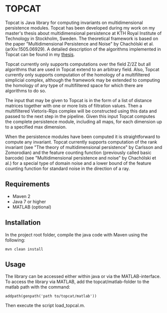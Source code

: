 TOPCAT
===
Topcat is Java library for computing invariants on multidimensional persistence modules. Topcat has been developed during my work on my master's thesis about multidimensional persistence at KTH Royal Institute of Technology in Stockholm, Sweden. The theoretical framework is based on the paper "Multidimensional Persistence and Noise" by Chachólski et al. (arXiv:1505.06929). A detailed description of the algorithms implemented in Topcat can be found in my <a href="http://kth.diva-portal.org/smash/record.jsf?pid=diva2%3A939842&dswid=-4958">thesis</a>.

Topcat currently only supports computations over the field Z/2Z but all algorithms that are used in Topcat extend to an arbitrary field. Also, Topcat currently only supports computation of the homology of a multifiltered simplicial complex, although the framework may be extended to computing the homology of any type of multifiltered space for which there are algorithms to do so.

The input that may be given to Topcat is in the form of a list of distance matrices together with one or more lists of filtration values. Then a multifiltered Vietoris-Rips complex will be constructed using this data and passed to the next step in the pipeline. Given this input Topcat computes the complete persistence module, including all maps, for each dimension up to a specified max dimension. 

When the persistence modules have been computed it is straightforward to compute any invariant. Topcat currently supports computation of the rank invariant (see "The theory of multidimensional persistence" by Carlsson and Zomorodian) and the feature counting function (previously called basic barcode) (see "Multidimensional persistence and noise" by Chachólski et al.) for a special type of domain noise and a lower bound of the feature counting function for standard noise in the direction of a ray.


Requirements
---

* Maven 2
* Java 7 or higher
* MATLAB (optional)


Installation
---

In the project root folder, compile the java code with Maven using the following:

~~~
mvn clean install
~~~

Usage
---

The library can be accessed either within java or via the MATLAB-interface. To access the library via MATLAB, add the topcat/matlab-folder to the matlab path with the command:

~~~
addpath(genpath('path to/topcat/matlab'))
~~~ 

Then execute the script load_topcal.m.

